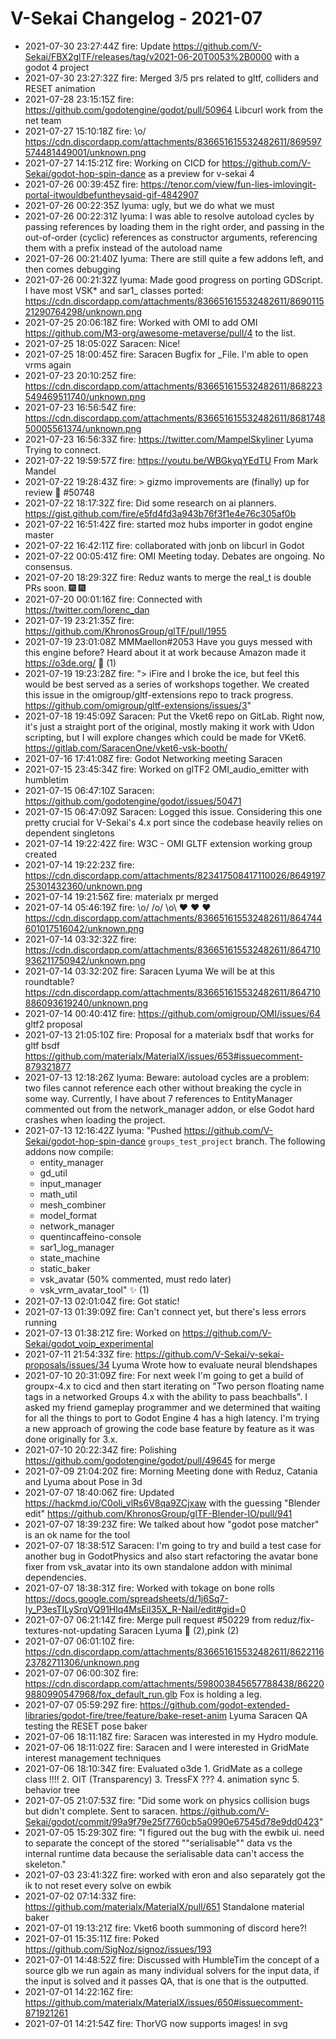 # V-Sekai Changelog - 2021-07

- 2021-07-30 23:27:44Z fire: Update <https://github.com/V-Sekai/FBX2glTF/releases/tag/v2021-06-20T0053%2B0000> with a godot 4 project
- 2021-07-30 23:27:32Z fire: Merged 3/5 prs related to gltf, colliders and RESET animation
- 2021-07-28 23:15:15Z fire: <https://github.com/godotengine/godot/pull/50964> Libcurl work from the net team
- 2021-07-27 15:10:18Z fire: \o/ <https://cdn.discordapp.com/attachments/836651615532482611/869597574481449001/unknown.png>
- 2021-07-27 14:15:21Z fire: Working on CICD for <https://github.com/V-Sekai/godot-hop-spin-dance> as a preview for v-sekai 4
- 2021-07-26 00:39:45Z fire: <https://tenor.com/view/fun-lies-imlovingit-portal-itwouldbefuntheysaid-gif-4842907>
- 2021-07-26 00:22:35Z lyuma: ugly, but we do what we must
- 2021-07-26 00:22:31Z lyuma: I was able to resolve autoload cycles by passing references by loading them in the right order, and passing in the out-of-order (cyclic) references as constructor arguments, referencing them with a prefix instead of the autoload name
- 2021-07-26 00:21:40Z lyuma: There are still quite a few addons left, and then comes debugging
- 2021-07-26 00:21:32Z lyuma: Made good progress on porting GDScript. I have most VSK\* and sar1\_ classes ported: <https://cdn.discordapp.com/attachments/836651615532482611/869011521290764298/unknown.png>
- 2021-07-25 20:06:18Z fire: Worked with OMI to add OMI <https://github.com/M3-org/awesome-metaverse/pull/4> to the list.
- 2021-07-25 18:05:02Z Saracen: Nice!
- 2021-07-25 18:00:45Z fire: Saracen Bugfix for \_File. I'm able to open vrms again
- 2021-07-23 20:10:25Z fire: <https://cdn.discordapp.com/attachments/836651615532482611/868223549469511740/unknown.png>
- 2021-07-23 16:56:54Z fire: <https://cdn.discordapp.com/attachments/836651615532482611/868174850005561374/unknown.png>
- 2021-07-23 16:56:33Z fire: <https://twitter.com/MampelSkyliner> Lyuma Trying to connect.
- 2021-07-22 19:59:57Z fire: <https://youtu.be/WBGkyqYEdTU> From Mark Mandel
- 2021-07-22 19:28:43Z fire: > gizmo improvements are (finally) up for review 🙂 #50748
- 2021-07-22 18:17:32Z fire: Did some research on ai planners. <https://gist.github.com/fire/e5fd4fd3a943b76f3f1e4e76c305af0b>
- 2021-07-22 16:51:42Z fire: started moz hubs importer in godot engine master
- 2021-07-22 16:42:11Z fire: collaborated with jonb on libcurl in Godot
- 2021-07-22 00:05:41Z fire: OMI Meeting today. Debates are ongoing. No consensus.
- 2021-07-20 18:29:32Z fire: Reduz wants to merge the real_t is double PRs soon. 🎆 🎆
- 2021-07-20 00:01:16Z fire: Connected with <https://twitter.com/lorenc_dan>
- 2021-07-19 23:21:35Z fire: <https://github.com/KhronosGroup/glTF/pull/1955>
- 2021-07-19 23:01:08Z MMMaellon#2053 Have you guys messed with this engine before? Heard about it at work because Amazon made it <https://o3de.org/> 👀 (1)
- 2021-07-19 19:23:28Z fire: "> iFire and I broke the ice, but feel this would be best served as a series of workshops together. We created this issue in the omigroup/gltf-extensions repo to track progress.
  <https://github.com/omigroup/gltf-extensions/issues/3>"
- 2021-07-18 19:45:09Z Saracen: Put the Vket6 repo on GitLab. Right now, it's just a straight port of the original, mostly making it work with Udon scripting, but I will explore changes which could be made for VKet6. <https://gitlab.com/SaracenOne/vket6-vsk-booth/>
- 2021-07-16 17:41:08Z fire: Godot Networking meeting Saracen
- 2021-07-15 23:45:34Z fire: Worked on glTF2 OMI_audio_emitter with humbletim
- 2021-07-15 06:47:10Z Saracen: <https://github.com/godotengine/godot/issues/50471>
- 2021-07-15 06:47:09Z Saracen: Logged this issue. Considering this one pretty crucial for V-Sekai's 4.x port since the codebase heavily relies on dependent singletons
- 2021-07-14 19:22:42Z fire: W3C - OMI GLTF extension working group created
- 2021-07-14 19:22:23Z fire: <https://cdn.discordapp.com/attachments/823417508417110026/864919725301432360/unknown.png>
- 2021-07-14 19:21:56Z fire: materialx pr merged
- 2021-07-14 05:46:19Z fire: \o/ /o/ \o\ ❤️ ❤️ ❤️ <https://cdn.discordapp.com/attachments/836651615532482611/864744601017516042/unknown.png>
- 2021-07-14 03:32:32Z fire: <https://cdn.discordapp.com/attachments/836651615532482611/864710936211750942/unknown.png>
- 2021-07-14 03:32:20Z fire: Saracen Lyuma We will be at this roundtable? <https://cdn.discordapp.com/attachments/836651615532482611/864710886093619240/unknown.png>
- 2021-07-14 00:40:41Z fire: <https://github.com/omigroup/OMI/issues/64> gltf2 proposal
- 2021-07-13 21:05:10Z fire: Proposal for a materialx bsdf that works for gltf bsdf <https://github.com/materialx/MaterialX/issues/653#issuecomment-879321877>
- 2021-07-13 12:18:26Z lyuma: Beware: autoload cycles are a problem: two files cannot reference each other without breaking the cycle in some way. Currently, I have about 7 references to EntityManager commented out from the network_manager addon, or else Godot hard crashes when loading the project.
- 2021-07-13 12:16:42Z lyuma:
  "Pushed <https://github.com/V-Sekai/godot-hop-spin-dance> `groups_test_project` branch. The following addons now compile:
  - entity_manager
  - gd_util
  - input_manager
  - math_util
  - mesh_combiner
  - model_format
  - network_manager
  - quentincaffeino-console
  - sar1_log_manager
  - state_machine
  - static_baker
  - vsk_avatar (50% commented, must redo later)
  - vsk_vrm_avatar_tool" ✨ (1)
- 2021-07-13 02:01:04Z fire: Got static!
- 2021-07-13 01:39:09Z fire: Can't connect yet, but there's less errors running
- 2021-07-13 01:38:21Z fire: Worked on <https://github.com/V-Sekai/godot_voip_experimental>
- 2021-07-11 21:54:33Z fire: <https://github.com/V-Sekai/v-sekai-proposals/issues/34> Lyuma Wrote how to evaluate neural blendshapes
- 2021-07-10 20:31:09Z fire: For next week I'm going to get a build of groupx-4.x to cicd and then start iterating on "Two person floating name tags in a networked Groups 4.x with the ability to pass beachballs". I asked my friend gameplay programmer and we determined that waiting for all the things to port to Godot Engine 4 has a high latency. I'm trying a new approach of growing the code base feature by feature as it was done originally for 3.x.
- 2021-07-10 20:22:34Z fire: Polishing <https://github.com/godotengine/godot/pull/49645> for merge
- 2021-07-09 21:04:20Z fire: Morning Meeting done with Reduz, Catania and Lyuma about Pose in 3d
- 2021-07-07 18:40:06Z fire: Updated <https://hackmd.io/C0oIi_vlRs6V8qa9ZCjxaw> with the guessing "Blender edit" <https://github.com/KhronosGroup/glTF-Blender-IO/pull/941>
- 2021-07-07 18:39:23Z fire: We talked about how "godot pose matcher" is an ok name for the tool
- 2021-07-07 18:38:51Z Saracen: I'm going to try and build a test case for another bug in GodotPhysics and also start refactoring the avatar bone fixer from vsk_avatar into its own standalone addon with minimal dependencies.
- 2021-07-07 18:38:31Z fire: Worked with tokage on bone rolls <https://docs.google.com/spreadsheets/d/1j6Sq7-Iy_P3esTILySrqVQ91Hlq4MsEiI35X_R-NaiI/edit#gid=0>
- 2021-07-07 06:21:14Z fire: Merge pull request #50229 from reduz/fix-textures-not-updating Saracen Lyuma 👏 (2),pink (2)
- 2021-07-07 06:01:10Z fire: <https://cdn.discordapp.com/attachments/836651615532482611/862211623782711306/unknown.png>
- 2021-07-07 06:00:30Z fire: <https://cdn.discordapp.com/attachments/598003845657788438/862209880990547968/fox_default_run.glb> Fox is holding a leg.
- 2021-07-07 05:59:29Z fire: <https://github.com/godot-extended-libraries/godot-fire/tree/feature/bake-reset-anim> Lyuma Saracen QA testing the RESET pose baker
- 2021-07-06 18:11:18Z fire: Saracen was interested in my Hydro module.
- 2021-07-06 18:11:02Z fire: Saracen and I were interested in GridMate interest management techniques
- 2021-07-06 18:10:34Z fire: Evaluated o3de 1. GridMate as a college class !!!! 2. OIT (Transparency) 3. TressFX ??? 4. animation sync 5. behavior tree
- 2021-07-05 21:07:53Z fire: "Did some work on physics collision bugs but didn't complete. Sent to saracen.
  <https://github.com/V-Sekai/godot/commit/99a9f79e25f7760cb5a0990e67545d78e9dd0423>"
- 2021-07-05 15:29:30Z fire: "I figured out the bug with the ewbik ui. need to separate the concept of the stored ""serialisable"" data vs the internal runtime data
  because the serialisable data can't access the skeleton."
- 2021-07-03 23:41:32Z fire: worked with eron and also separately got the ik to not reset every solve on ewbik
- 2021-07-02 07:14:33Z fire: <https://github.com/materialx/MaterialX/pull/651> Standalone material baker
- 2021-07-01 19:13:21Z fire: Vket6 booth summoning of discord here?!
- 2021-07-01 15:35:11Z fire: Poked <https://github.com/SigNoz/signoz/issues/193>
- 2021-07-01 14:48:52Z fire: Discussed with HumbleTim the concept of a source glb we run again as many individual solvers for the input data, if the input is solved and it passes QA, that is one that is the outputted.
- 2021-07-01 14:22:16Z fire: <https://github.com/materialx/MaterialX/issues/650#issuecomment-871921261>
- 2021-07-01 14:21:54Z fire: ThorVG now supports images! in svg
